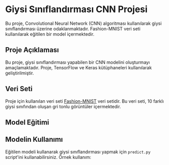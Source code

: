 # Giysi Sınıflandırması CNN Projesi

Bu proje, Convolutional Neural Network (CNN) algoritması kullanılarak giysi sınıflandırması üzerine odaklanmaktadır. Fashion-MNIST veri seti kullanılarak eğitilen bir model içermektedir.

## Proje Açıklaması

Bu proje, giysi sınıflandırması yapabilen bir CNN modelini oluşturmayı amaçlamaktadır. Proje, TensorFlow ve Keras kütüphaneleri kullanılarak geliştirilmiştir.

## Veri Seti

Proje için kullanılan veri seti [Fashion-MNIST](https://github.com/zalandoresearch/fashion-mnist) veri setidir. Bu veri seti, 10 farklı giysi sınıfından oluşan gri tonlu görüntüler içermektedir.

## Model Eğitimi


## Modelin Kullanımı

Eğitilen modeli kullanarak giysi sınıflandırması yapmak için `predict.py` script'ini kullanabilirsiniz. Örnek kullanım:
